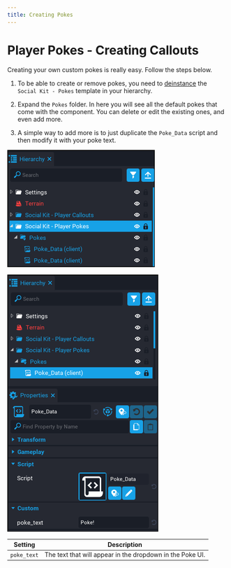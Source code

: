 ```yaml
---
title: Creating Pokes
---
```


# Player Pokes - Creating Callouts

Creating your own custom pokes is really easy.  Follow the steps below.

1. To be able to create or remove pokes, you need to [deinstance](https://docs.coregames.com/tutorials/template_reference/#deinstance-a-template) the `Social Kit - Pokes` template in your hierarchy.

2. Expand the `Pokes` folder.  In here you will see all the default pokes that come with the component.  You can delete or edit the existing ones, and even add more.

3. A simple way to add more is to just duplicate the `Poke_Data` script and then modify it with your poke text.

![](../images/pokes_creating.png)

![](../images/pokes_creating2.png)

| Setting | Description |
| ------- | ----------- |
| `poke_text` | The text that will appear in the dropdown in the Poke UI. |